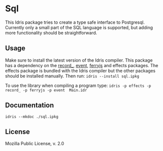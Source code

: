 Sql
============================

This Idris package tries to create a type safe interface to Postgresql. Currently only a small part of the SQL language is supported, but adding more functionality should be straightforward.

Usage
-----------------------------
Make sure to install the latest version of the Idris compiler. This package has a dependency on the [record\_](https://github.com/leon-vv/Record), [event](https://github.com/leon-vv/Event), [ferryjs](https://github.com/leon-vv/FerryJS) and effects packages. The effects package is bundled with the Idris compiler but the other packages should be installed manually. Then run:
```idris --install sql.ipkg```

To use the library when compiling a program type:
```idris -p effects -p record_ -p ferryjs -p event  Main.idr```

Documentation
----------------------------
```idris --mkdoc ./sql.ipkg```

License
----------------------------
Mozilla Public License, v. 2.0
